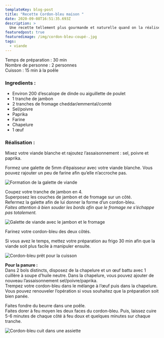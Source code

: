 ```yaml
---
templateKey: blog-post
title: "Recette Cordon-bleu maison "
date: 2020-09-08T16:51:35.693Z
description: >
  Une recette tellement plus gourmande et naturelle quand on la réalise soi-même.
featuredpost: true
featuredimage: /img/cordon-bleu-coupé-.jpg
tags:
  - viande
---
```

Temps de préparation : 30 min\
Nombre de personne : 2 personnes\
Cuisson : 15 min à la poêle

### Ingredients :

* Environ 200 d’escalope de dinde ou aiguillette de poulet 
* 1 tranche de jambon
* 2 tranches de fromage cheddar/emmental/comté
* Sel/poivre
* Paprika
* Farine
* Chapelure
* 1 œuf

### Réalisation :

Mixez votre viande blanche et rajoutez l’assaisonnement : sel, poivre et paprika.

Formez une galette de 5mm d’épaisseur avec votre viande blanche. Vous pouvez rajouter un peu de farine afin qu’elle n’accroche pas.

![Formation de la galette de viande ](/img/galette-viande.jpg "Galette de viande ")

Coupez votre tranche de jambon en 4.\
Superposez les couches de jambon et de fromage sur un côté.\
Refermez la galette afin de lui donner la forme d’un cordon-bleu. \
*Faites attention à bien souder les bords afin que le fromage ne s’échappe pas totalement.*

![Galette de viande avec le jambon et le fromage ](/img/cordon-bleu-en-formation-.jpg "Cordon-bleu en formation ")

Farinez votre cordon-bleu des deux côtés.

Si vous avez le temps, mettez votre préparation au frigo 30 min afin que la viande soit plus facile à manipuler ensuite.

![Cordon-bleu prêt pour la cuisson ](/img/cordon-bleu.jpg "Cordon-bleu prêt pour la cuisson ")

**Pour la panure :**\
Dans 2 bols distincts, disposez de la chapelure et un œuf battu avec 1 cuillère à soupe d’huile neutre. Dans la chapelure, vous pouvez ajouter de nouveau l’assaisonnement sel/poivre/paprika.\
Trempez votre cordon-bleu dans le mélange à l’œuf puis dans la chapelure.\
Vous pouvez renouveler l’opération si vous souhaitez que la préparation soit bien panée.

Faites fondre du beurre dans une poêle.\
Faites dorer à feu moyen les deux faces du cordon-bleu. Puis, laissez cuire 5-6 minutes de chaque côté à feu doux et quelques minutes sur chaque tranche.

![Cordon-bleu cuit dans une assiette ](/img/cordon.bleu-cuit-.jpg "Cordon-bleu cuit")